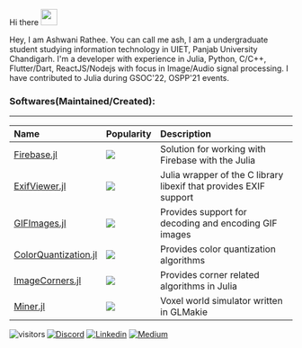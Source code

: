 Hi there <img src="https://github.com/TheDudeThatCode/TheDudeThatCode/blob/master/Assets/Hi.gif" width="29px">

Hey, I am Ashwani Rathee. You can call me ash, I am a undergraduate student studying information technology in UIET, Panjab University Chandigarh. I'm a developer with experience in  Julia, Python, C/C++, Flutter/Dart, ReactJS/Nodejs with focus 
in Image/Audio signal processing. I have contributed to Julia during GSOC'22, OSPP'21 events.


### Softwares(Maintained/Created):
---
| Name                                     | Popularity     | Description                                                            |
|:-----------------------------------------|:---------------|:-----------------------------------------------------------------------|
| [Firebase.jl][fb-url]                    | ![][fb-badge]  | Solution for working with Firebase with the Julia                      |
| [ExifViewer.jl][exif-url]                | ![][exif-badge]| Julia wrapper of the C library libexif that provides EXIF support      |
| [GIFImages.jl][gif-url]                  | ![][gif-badge] | Provides support for decoding and encoding GIF images                  |
| [ColorQuantization.jl][colq-url]         | ![][colq-badge]| Provides color quantization algorithms                                 |
| [ImageCorners.jl][imgc-url]              | ![][imgc-badge]| Provides corner related algorithms in Julia                            |
| [Miner.jl][mine-url]                     | ![][mine-badge]| Voxel world simulator written in GLMakie                               |
     
[fb-url]: https://github.com/ashwani-rathee/Firebase.jl
[fb-badge]: https://img.shields.io/github/stars/ashwani-rathee/Firebase.jl?style=plastic
[exif-url]: https://github.com/JuliaImages/ExifViewer.jl
[exif-badge]: https://img.shields.io/github/stars/JuliaImages/ExifViewer.jl?style=plastic
[gif-url]: https://github.com/JuliaIO/GIFImages.jl
[gif-badge]: https://img.shields.io/github/stars/JuliaIO/GIFImages.jl?style=plastic
[mine-url]: https://github.com/ashwani-rathee/Miner.jl
[mine-badge]: https://img.shields.io/github/stars/ashwani-rathee/Miner.jl?style=plastic
[colq-url]: https://github.com/JuliaImages/ColorQuantization.jl
[colq-badge]: https://img.shields.io/github/stars/JuliaImages/ColorQuantization.jl?style=plastic
[imgc-url]: https://github.com/JuliaImages/ImageCorners.jl
[imgc-badge]: https://img.shields.io/github/stars/JuliaImages/ImageCorners.jl?style=plastic

[![Discord](https://img.shields.io/badge/contact-me-blue?logo=discord&logoColor=white)](https://discord.gg/f2qmJnj2Vk)
[![Linkedin](https://img.shields.io/badge/contact-me-blue?logo=linkedin&logoColor=white)](https://www.linkedin.com/in/ashwani-rathee-0b7594192/)
[![Medium](https://img.shields.io/badge/contact-me-blue?logo=medium&logoColor=white)](https://medium.com/@ashwanirathee)
<img align="left" alt="visitors" src="https://visitor-badge.glitch.me/badge?page_id=ashwani-rathee.ashwani-rathee"/>
